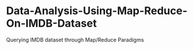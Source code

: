 # Data-Analysis-Using-Map-Reduce-On-IMDB-Dataset
Querying IMDB dataset through Map/Reduce Paradigms
